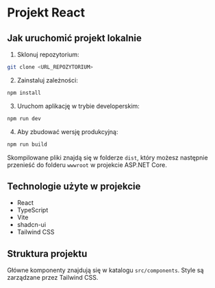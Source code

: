 
# Projekt React

## Jak uruchomić projekt lokalnie

1. Sklonuj repozytorium:
```sh
git clone <URL_REPOZYTORIUM>
```

2. Zainstaluj zależności:
```sh
npm install
```

3. Uruchom aplikację w trybie developerskim:
```sh
npm run dev
```

4. Aby zbudować wersję produkcyjną:
```sh
npm run build
```

Skompilowane pliki znajdą się w folderze `dist`, który możesz następnie przenieść do folderu `wwwroot` w projekcie ASP.NET Core.

## Technologie użyte w projekcie

- React
- TypeScript
- Vite
- shadcn-ui
- Tailwind CSS

## Struktura projektu

Główne komponenty znajdują się w katalogu `src/components`.
Style są zarządzane przez Tailwind CSS.
